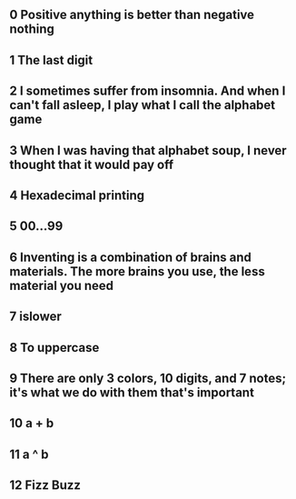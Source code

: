 ## 0 Positive anything is better than negative nothing

## 1 The last digit

## 2 I sometimes suffer from insomnia. And when I can't fall asleep, I play what I call the alphabet game

## 3 When I was having that alphabet soup, I never thought that it would pay off

## 4 Hexadecimal printing

## 5 00...99

## 6 Inventing is a combination of brains and materials. The more brains you use, the less material you need

## 7 islower

## 8 To uppercase

## 9 There are only 3 colors, 10 digits, and 7 notes; it's what we do with them that's important

## 10 a + b

## 11 a ^ b

## 12 Fizz Buzz
